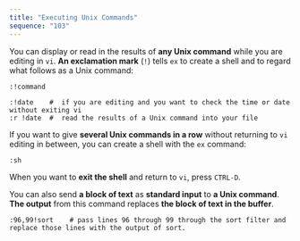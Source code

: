 ```yaml
---
title: "Executing Unix Commands"
sequence: "103"
---
```


You can display or read in the results of **any Unix command** while you are editing in `vi`.
**An exclamation mark** (`!`) tells `ex` to create a shell and to regard what follows as a Unix command:

```vim
:!command

:!date    #  if you are editing and you want to check the time or date without exiting vi
:r !date  #  read the results of a Unix command into your file
```

If you want to give **several Unix commands in a row** without returning to `vi` editing in between,
you can create a shell with the `ex` command:

```vim
:sh
```

When you want to **exit the shell** and return to `vi`, press `CTRL-D`.

You can also send **a block of text** as **standard input** to **a Unix command**.
**The output** from this command replaces **the block of text in the buffer**.

```vim
:96,99!sort    # pass lines 96 through 99 through the sort filter and replace those lines with the output of sort.
```
